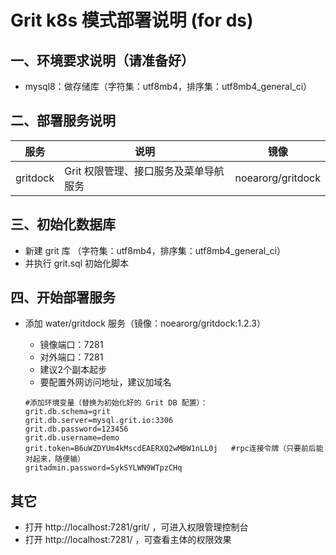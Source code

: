 # Grit k8s 模式部署说明 (for ds)


## 一、环境要求说明（请准备好）

* mysql8：做存储库（字符集：utf8mb4，排序集：utf8mb4_general_ci）


## 二、部署服务说明

| 服务 | 说明 |  镜像 |
| -------- | --------  |  -------- | 
| gritdock    | Grit 权限管理、接口服务及菜单导航服务 |  noearorg/gritdock | 

## 三、初始化数据库

* 新建 grit 库 （字符集：utf8mb4，排序集：utf8mb4_general_ci）
* 并执行 grit.sql 初始化脚本

## 四、开始部署服务

* 添加 water/gritdock 服务（镜像：noearorg/gritdock:1.2.3）
  * 镜像端口：7281
  * 对外端口：7281
  * 建议2个副本起步
  * 要配置外网访问地址，建议加域名
  

  ```properties
  #添加环境变量（替换为初始化好的 Grit DB 配置）：
  grit.db.schema=grit
  grit.db.server=mysql.grit.io:3306
  grit.db.password=123456
  grit.db.username=demo
  grit.token=B6uWZDYUm4kMscdEAERXQ2wMBW1nLL0j   #rpc连接令牌（只要前后能对起来，随便输）
  gritadmin.password=SykSYLWN9WTpzCHq   
  ```

## 其它

* 打开 http://localhost:7281/grit/ ，可进入权限管理控制台
* 打开 http://localhost:7281/ ，可查看主体的权限效果

